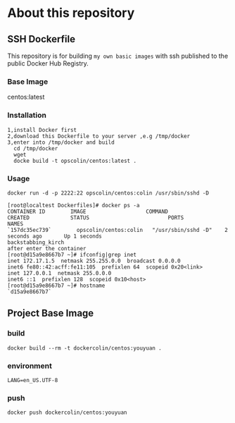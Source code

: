 About this repository
==================================

SSH Dockerfile
----------------------------------
  This repository is for building `my own basic images` with ssh published to the public Docker Hub Registry.

### Base Image <br/>
  centos:latest
  
### Installation <br/>
    1,install Docker first 
    2,download this Dockerfile to your server ,e.g /tmp/docker
    3,enter into /tmp/docker and build 
      cd /tmp/docker
      wget 
      docke build -t opscolin/centos:latest .
      
### Usage <br/>
    docker run -d -p 2222:22 opscolin/centos:colin /usr/sbin/sshd -D
  
    [root@localtest Dockerfiles]# docker ps -a
    CONTAINER ID        IMAGE                   COMMAND                CREATED             STATUS                         PORTS               NAMES
    `157dc35ec739`        opscolin/centos:colin   "/usr/sbin/sshd -D"    2 seconds ago       Up 1 seconds                                       backstabbing_kirch 
    after enter the container 
    [root@d15a9e8667b7 ~]# ifconfig|grep inet
    inet 172.17.1.5  netmask 255.255.0.0  broadcast 0.0.0.0
    inet6 fe80::42:acff:fe11:105  prefixlen 64  scopeid 0x20<link>
    inet 127.0.0.1  netmask 255.0.0.0
    inet6 ::1  prefixlen 128  scopeid 0x10<host>
    [root@d15a9e8667b7 ~]# hostname
    `d15a9e8667b7`

##  Project Base Image

### build
    docker build --rm -t dockercolin/centos:youyuan .
    
### environment 
    LANG=en_US.UTF-8

### push 
    docker push dockercolin/centos:youyuan
    
